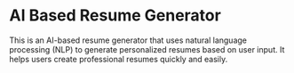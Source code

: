 # AI Based Resume Generator
This is an AI-based resume generator that uses natural language processing (NLP) to generate personalized resumes based on user input. It helps users create professional resumes quickly and easily.
